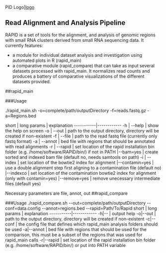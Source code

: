 PID Logo][logo]


[logo]: figures/Logo.png

Read Alignment and Analysis Pipeline
------------------------------------

RAPID is a set of tools for the alignment, and analysis of genomic regions with small RNA clusters derived from small RNA sequencing data.
It currently features:
- a module for individual dataset analysis and investigation using automated plots in R (rapid_main)
- a comparative module (rapid_compare) that can take as input several datasets processed with rapid_main. It normalizes read counts and produces a battery of comparative visualizations of the different datasets provided.


##rapid_main

###Usage

./rapid_main.sh -o=complete/path/outputDirectory -f=reads.fastq.gz -a=Regions.bed  

short | long params | explanation
-----------|------------
-h | --help | show the help on screen
-o | --out  | path to the output directory, directory will be created if non-existent
-f | --file | path to the read fastq file (currently only fastq format)
-a | --annot |  bed file with regions that should be annotated with read alignments
-r | --rapid | set location of the rapid installation bin folder (e.g. /home/software/RAPID/bin/) if not in PATH
 |--bam=yes | create sorted and indexed bam file (default no, needs samtools on path)
-i | --index | set location of the bowtie2 index for alignment
|--contamin=yes | use a double alignment step first aligning to a contamination file (default no)
|--indexco | set location of the contamination bowtie2 index for alignment (only with contamin=yes)
|--remove=yes | remove unecessary intermediate files (default yes)

Necessary parameters are file, annot, out
##rapid_compare

###Usage
./rapid_compare.sh --out=complete/path/outputDirectory --conf=data.config --annot=regions.bed --rapid=Path/To/Rapid 
short | long params | explanation
-----------|------------
-h|-- | output help
-o|--out | path to the output directory, directory will be created if non-existent
-c|--conf | the config file that defines which rapid_main analysis folders should be used
-a|--annot | bed file with regions that should be used for the comparison, this must be a subset of the regions that was used for rapid_main calls
-r|--rapid | set location of the rapid installation bin folder (e.g. /home/software/RAPID/bin/) or put into PATH variable


